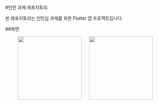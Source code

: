 #인턴 과제 레포지토리

본 레포지토리는 인턴십 과제를 위한 Flutter 앱 프로젝트입니다.

##화면 
<p align="center"> <img src="https://github.com/user-attachments/assets/1dd987da-8271-4fe5-8126-b131c98909c7" width="200" /> &nbsp;&nbsp;&nbsp;&nbsp; <img src="https://github.com/user-attachments/assets/ddbb4f62-37c3-414b-9aa3-bdd4a98dc6dc" width="200" /> </p>
